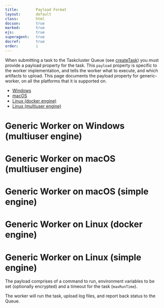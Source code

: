 ```yaml
---
title:        Payload Format
layout:       default
class:        html
docson:       true
marked:       true
ejs:          true
superagent:   true
docref:       true
order:        1
---
```


When submitting a task to the Taskcluster Queue (see
[createTask](/reference/platform/queue/reference/api-docs#createTask)) you must
provide a payload property for the task. This `payload` property is specific to
the worker implementation, and tells the worker what to execute, and which
artifacts to upload. This page documents the payload property for
generic-worker, on all the platforms that it is supported on.

* [Windows](#generic-worker-on-windows-multiuser-engine)
* [macOS](#generic-worker-on-macos-multiuser-engine)
* [Linux (docker engine)](#generic-worker-on-linux-docker-engine)
* [Linux (multiuser engine)](#generic-worker-on-linux-multiuser-engine)


# Generic Worker on Windows (multiuser engine)

<div data-render-schema="https://schemas.taskcluster.net/generic-worker/v1/multiuser_windows.json"></div>

# Generic Worker on macOS (multiuser engine)

<div data-render-schema="https://schemas.taskcluster.net/generic-worker/v1/multiuser_posix.json"></div>

# Generic Worker on macOS (simple engine)

<div data-render-schema="https://schemas.taskcluster.net/generic-worker/v1/simple_posix.json"></div>

# Generic Worker on Linux (docker engine)

<div data-render-schema="https://schemas.taskcluster.net/generic-worker/v1/docker_posix.json"></div>

# Generic Worker on Linux (simple engine)

<div data-render-schema="https://schemas.taskcluster.net/generic-worker/v1/simple_posix.json"></div>

The payload comprises of a command to run, environment variables to be set
(optionally encrypted) and a timeout for the task (`maxRunTime`).

The worker will run the task, upload log files, and report back status to the
Queue.
